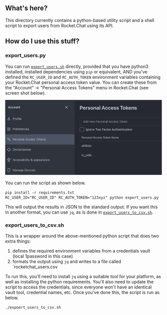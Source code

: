 ## What's here?

This directory currently contains a python-based utility script and a shell script to export users from Rocket.Chat using its API.

## How do I use this stuff?

### export_users.py

You can run [`export_users.sh`](export_users.py) directly, provided that you have python3 installed, installed dependencies using `pip` or equivalent, AND you've defined the `RC_USER_ID` and `RC_AUTH_TOKEN` environment variables containing your Rocket.Chat personal access token value. You can create these from the "Account" -> "Personal Access Tokens" menu in Rocket.Chat (see screen shot below).

![Rocket.Chat Personal Access token menu](rc_pat_menu.png)

You can run the script as shown below.

```shell
pip install -r requirements.txt
RC_USER_ID="RC_USER_ID" RC_AUTH_TOKEN="123xyz" python export_users.py
```

This will output the results in JSON to the standard output. If you want this in another format, you can use `jq`, as is done in [`export_users_to_csv.sh`](export_users_to_csv.sh).

### export_users_to_csv.sh

This is a wrapper around the above-mentioned python script that does two extra things:

1. defines the required environment variables from a credentials vault (local 1password in this case)
1. formats the output using `jq` and writes to a file called `rocketchat_users.csv

To run this, you'll need to install `jq` using a suitable tool for your platform, as well as installing the python requirements. You'll also need to update the script to access the credentials, since everyone won't have an identical vault tool, credential names, etc. Once you've done this, the script is run as below.

```shell
./expoert_users_to_csv.sh
```

